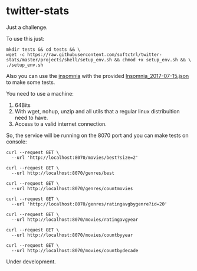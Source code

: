 # twitter-stats
Just a challenge.

To use this just:

```
mkdir tests && cd tests && \
wget -c https://raw.githubusercontent.com/softctrl/twitter-stats/master/projects/shell/setup_env.sh && chmod +x setup_env.sh && \
./setup_env.sh
```

Also you can use the [insomnia](https://insomnia.rest/) with the provided [Insomnia_2017-07-15.json](https://raw.githubusercontent.com/softctrl/twitter-stats/master/Insomnia_2017-07-15.json) to make some tests.

You need to use a machine:

1) 64Bits
2) With wget, nohup, unzip and all utils that a regular linux distribuition need to have.
3) Access to a valid internet connection.

So, the service will be running on the 8070 port and you can make tests on console:
```
curl --request GET \
  --url 'http://localhost:8070/movies/best?size=2'
  
curl --request GET \
  --url http://localhost:8070/genres/best

curl --request GET \
  --url http://localhost:8070/genres/countmovies

curl --request GET \
  --url 'http://localhost:8070/genres/ratingavgbygenre?id=20'

curl --request GET \
  --url http://localhost:8070/movies/ratingavgyear

curl --request GET \
  --url http://localhost:8070/movies/countbyyear

curl --request GET \
  --url http://localhost:8070/movies/countbydecade
```
Under development.
